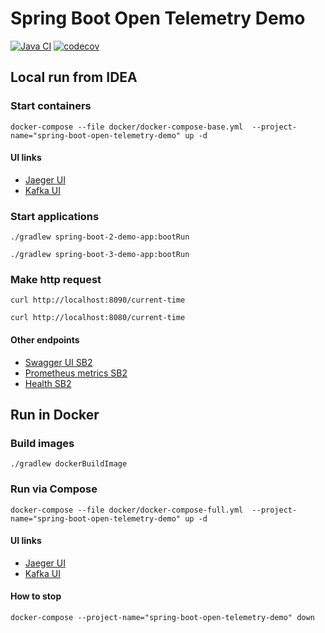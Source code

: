 # Spring Boot Open Telemetry Demo

[![Java CI](https://github.com/mfvanek/spring-boot-open-telemetry-demo/actions/workflows/tests.yml/badge.svg)](https://github.com/mfvanek/spring-boot-open-telemetry-demo/actions/workflows/tests.yml)
[![codecov](https://codecov.io/gh/mfvanek/spring-boot-open-telemetry-demo/graph/badge.svg?token=NUWI02T68G)](https://codecov.io/gh/mfvanek/spring-boot-open-telemetry-demo)

## Local run from IDEA

### Start containers

```shell
docker-compose --file docker/docker-compose-base.yml  --project-name="spring-boot-open-telemetry-demo" up -d
```

#### UI links

* [Jaeger UI](http://localhost:16686)
* [Kafka UI](http://localhost:18080)

### Start applications

```shell
./gradlew spring-boot-2-demo-app:bootRun
```

```shell
./gradlew spring-boot-3-demo-app:bootRun
```

### Make http request

```shell
curl http://localhost:8090/current-time
```

```shell
curl http://localhost:8080/current-time
```

#### Other endpoints

* [Swagger UI SB2](http://localhost:8091/actuator/swagger-ui)
* [Prometheus metrics SB2](http://localhost:8091/actuator/prometheus)
* [Health SB2](http://localhost:8091/actuator/health)

## Run in Docker

### Build images

```shell
./gradlew dockerBuildImage
```

### Run via Compose

```shell
docker-compose --file docker/docker-compose-full.yml  --project-name="spring-boot-open-telemetry-demo" up -d
```

#### UI links

* [Jaeger UI](http://localhost:16686)
* [Kafka UI](http://localhost:18080)

#### How to stop

```shell
docker-compose --project-name="spring-boot-open-telemetry-demo" down
```
